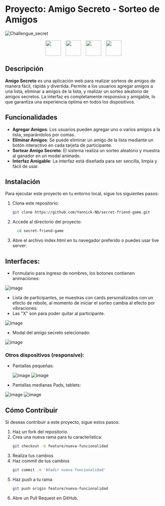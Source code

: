 # Proyecto: Amigo Secreto - Sorteo de Amigos
![Challengue_secret](https://github.com/user-attachments/assets/956c20d0-c075-43b2-b284-fef97ec36b63)
<div align="center" style="display: flex; gap: 15px; justify-content: center; align-items: center;">
  <img src="https://img.shields.io/badge/HTML5-%23E34F26.svg?style=flat&logo=html5&logoColor=white" width="auto" height="50"/>
  <img src="https://img.shields.io/badge/CSS3-%231572B6.svg?style=flat&logo=css3&logoColor=white" width="auto" height="50"/>
  <img src="https://img.shields.io/badge/JavaScript-%23F7DF1E.svg?style=flat&logo=javascript&logoColor=black" width="auto" height="50"/>
  <img src="https://img.shields.io/badge/SVG-%23FFB13B.svg?style=flat&logo=svg&logoColor=black" width="auto" height="50"/>
</div>


## Descripción

**Amigo Secreto** es una aplicación web para realizar sorteos de amigos de manera fácil, rápida y divertida. Permite a los usuarios agregar amigos a una lista, eliminar a amigos de la lista, y realizar un sorteo aleatorio de amigos secretos. La interfaz es completamente responsiva y amigable, lo que garantiza una experiencia óptima en todos los dispositivos.

## Funcionalidades

- **Agregar Amigos**: Los usuarios pueden agregar uno o varios amigos a la lista, separándolos por comas.
- **Eliminar Amigos**: Se puede eliminar un amigo de la lista mediante un botón interactivo en cada tarjeta de participante.
- **Sortear Amigo Secreto**: El sistema realiza un sorteo aleatorio y muestra al ganador en un modal animado.
- **Interfaz Amigable**: La interfaz está diseñada para ser sencilla, limpia y fácil de usar.

## Instalación

Para ejecutar este proyecto en tu entorno local, sigue los siguientes pasos:

1. Clona este repositorio:

   ```bash
   git clone https://github.com/Yannick-NQ/secret-friend-game.git

2. Accede al directorio del proyecto:
   ```bash
     cd secret-friend-game

3. Abre el archivo index.html en tu navegador preferido o puedes usar live server:

## Interfaces:
- Formulario para ingreso de nombres, los botones contienen animaciones:

![image](https://github.com/user-attachments/assets/48fde927-443f-4f34-bb14-7837efc43999)

- Lista de participantes, se muestras con cards personalizados con un efecto de rebote, al momento de iniciar el sorteo cambia al efecto por vibraciones:
- Las "X" son para poder quitar al participante.

![image](https://github.com/user-attachments/assets/16fce5b1-b777-4041-97b4-0f01ff972951)

- Modal del amigo secreto selecionado:

![image](https://github.com/user-attachments/assets/2cd19edd-7898-486e-8519-8bc74bab8270)

### Otros dispositivos (responsive):
- Pantallas pequeñas:

  ![image](https://github.com/user-attachments/assets/0b3e4a3f-970a-4f2d-828c-f9b980495077)
  ![image](https://github.com/user-attachments/assets/4b855102-51bc-4a7b-bd0b-d1785b0272c0)

- Pantallas medianas Pads, tablets:

![image](https://github.com/user-attachments/assets/4f1d26d7-1771-4c29-8475-e15a26cb3b85)
![image](https://github.com/user-attachments/assets/a09c85fe-a5d6-462b-b7c9-f779ef7a10e4)

## Cómo Contribuir

Si deseas contribuir a este proyecto, sigue estos pasos:

1. Haz un fork del repositorio.
2. Crea una nueva rama para tu característica:
   ```bash
   git checkout -b feature/nueva-funcionalidad
3. Realiza tus cambios
4. Haz commit de tus cambios
   ```bash
   git commit -m 'Añadir nueva funcionalidad'
5. Haz push a tu rama
   ```bash
   git push origin feature/nueva-funcionalidad
6. Abre un Pull Request en GitHub.



